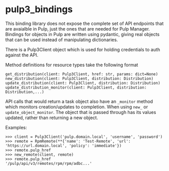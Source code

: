 
pulp3_bindings
===================

This binding library does not expose the complete set of API endpoints that are avaialble in Pulp, just the ones that are needed for Pulp Manager. Bindings for objects in Pulp are written using pydantic, giving real objects that can be used instead of manipulating dictionaries.

There is a Pulp3Client object which is used for holding credentials to auth against the API.

Method definitions for resource types take the following format
```
get_distribution(client: Pulp3Client, href: str, params: dict=None)
new_distribution(client: Pulp3Client, distribution: Distribution)
update_distribution(client: Pulp3Client, distribution: Distribution)
update_distribution_monitor(client: Pulp3Client, distribution: Distribution,...)
```

API calls that would return a task object also have an ```_monitor``` method which monitors creation/updates to completion. When using ```new_``` or ```update_object_monitor```. The object that is passed through has its values updated, rather than returning a new object.

Examples:
```
>>> client = Pulp3Client('pulp.domain.local', 'username', 'password')
>>> remote = RpmRemote(**{'name': 'Test-Remote', 'url': 'https://url.domain.local', 'policy': 'immediate'})
>>> remote.pulp_href
>>> new_remote(client, remote)
>>> remote.pulp_href
'/pulp/api/v3/remotes/rpm/rpm/adbc...'
```
